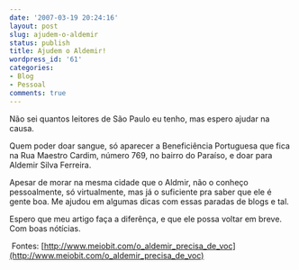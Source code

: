 ```yaml
---
date: '2007-03-19 20:24:16'
layout: post
slug: ajudem-o-aldemir
status: publish
title: Ajudem o Aldemir!
wordpress_id: '61'
categories:
- Blog
- Pessoal
comments: true
---
```


Não sei quantos leitores de São Paulo eu tenho, mas espero ajudar na causa.

Quem poder doar sangue, só aparecer a Beneficiência Portuguesa que fica na Rua Maestro Cardim, número 769, no bairro do Paraíso, e doar para Aldemir Silva Ferreira.

Apesar de morar na mesma cidade que o Aldmir, não o conheço pessoalmente, só virtualmente, mas já o suficiente pra saber que ele é gente boa. Me ajudou em algumas dicas com essas paradas de blogs e tal.

Espero que meu artigo faça a diferênça, e que ele possa voltar em breve. Com boas nótícias.

 Fontes:
[http://www.meiobit.com/o_aldemir_precisa_de_voc](http://www.meiobit.com/o_aldemir_precisa_de_voc)
